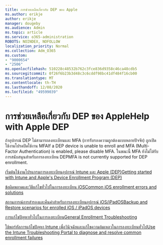 ```yaml
---
title: การช่วยเหลือเกี่ยวกับ DEP ของ Apple
ms.author: erikje
author: erikje
manager: dougeby
ms.audience: Admin
ms.topic: article
ms.service: o365-administration
ROBOTS: NOINDEX, NOFOLLOW
localization_priority: Normal
ms.collection: Adm_O365
ms.custom:
- "9000654"
- "2506"
ms.openlocfilehash: 510228c48532b762c3fce836d9358c46ca48cdb5
ms.sourcegitcommit: 0f26f6b23b3d48c3c6cddf98bc41df484f16cb00
ms.translationtype: MT
ms.contentlocale: th-TH
ms.lasthandoff: 12/08/2020
ms.locfileid: "49599039"
---
```

# <a name="help-with-apple-dep"></a><span data-ttu-id="c89a7-102">การช่วยเหลือเกี่ยวกับ DEP ของ Apple</span><span class="sxs-lookup"><span data-stu-id="c89a7-102">Help with Apple DEP</span></span>

<span data-ttu-id="c89a7-103">ถ้าอุปกรณ์ DEP ไม่สามารถลงทะเบียนและ MFA (การรับรองความถูกต้องแบบหลายปัจจัย) ถูกเปิดใช้งานโปรดปิดใช้งาน MFA</span><span class="sxs-lookup"><span data-stu-id="c89a7-103">If a DEP device is unable to enroll and MFA (Multi-Factor Authentication) is enabled, please disable MFA.</span></span> <span data-ttu-id="c89a7-104">ในขณะนี้ MFA ยังไม่ได้รับการสนับสนุนสำหรับการลงทะเบียน DEP</span><span class="sxs-lookup"><span data-stu-id="c89a7-104">MFA is not currently supported for DEP enrollment.</span></span>

[<span data-ttu-id="c89a7-105">เริ่มต้นใช้งานโปรแกรมการลงทะเบียนอุปกรณ์ Intune และ Apple (DEP)</span><span class="sxs-lookup"><span data-stu-id="c89a7-105">Getting started with Intune and Apple's Device Enrollment Program (DEP)</span></span>](https://docs.microsoft.com/intune/enrollment/device-enrollment-program-enroll-ios)

[<span data-ttu-id="c89a7-106">ข้อผิดพลาดและวิธีแก้ไขทั่วไปในการลงทะเบียน iOS</span><span class="sxs-lookup"><span data-stu-id="c89a7-106">Common iOS enrollment errors and solutions</span></span>](https://docs.microsoft.com/intune/enrollment/troubleshoot-ios-enrollment-errors)

[<span data-ttu-id="c89a7-107">สถานการณ์การสำรองและคืนค่าสำหรับการลงทะเบียนอุปกรณ์ iOS/iPadOS</span><span class="sxs-lookup"><span data-stu-id="c89a7-107">Backup and Restore scenarios for enrolled iOS / iPadOS devices</span></span>](https://docs.microsoft.com/mem/intune/enrollment/backup-restore-ios)

[<span data-ttu-id="c89a7-108">การแก้ไขปัญหาทั่วไปในการลงทะเบียน</span><span class="sxs-lookup"><span data-stu-id="c89a7-108">General Enrollment Troubleshooting</span></span>](https://docs.microsoft.com/intune/enrollment/troubleshoot-device-enrollment-in-intune)

[<span data-ttu-id="c89a7-109">ใช้พอร์ทัลการแก้ไขปัญหา Intune เพื่อวินิจฉัยและแก้ไขความล้มเหลวในการลงทะเบียนทั่วไป</span><span class="sxs-lookup"><span data-stu-id="c89a7-109">Use the Intune Troubleshooting Portal to diagnose and resolve common enrollment failures</span></span>](https://docs.microsoft.com/intune/fundamentals/help-desk-operators)
